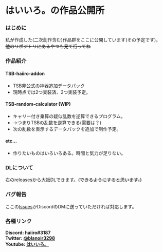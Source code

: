 # はいいろ。の作品公開所
### はじめに
私が作成した(二次創作含む)作品群をここに公開しています(その予定です)。  
~~他のリポジトリにあるやつも見て行ってね~~
### 作品紹介
#### TSB-haiiro-addon
- TSB非公式の神器追加データパック
- 現時点では2つ実装済、2つ実装予定。
#### TSB-random-calculator (WIP)
- キャリー付き乗算の疑似乱数を逆算できるプログラム。
- →つまりTSBの乱数を逆算できる(需要は？)
- 次の乱数を表示するデータパックを追加で制作予定。
#### etc...
- 作りたいものはいろいろある。時間と気力が足りない。
### DLについて
右のreleasesから大抵DLできます。~~(できるようにすると思います。)~~  
### バグ報告
ここの[Issues](https://github.com/haiiro2gou/my_works/issues)かDiscordのDMに送っていただければ対応します。
### 各種リンク
**Discord: haiiro#3187**  
**Twitter: [@blanoir3298](https://twitter.com/blanoir3298)**  
**Youtube: [はいいろ。](https://www.youtube.com/channel/UC4HoswwsCjgVmZlmhZ0Dpbg)**
